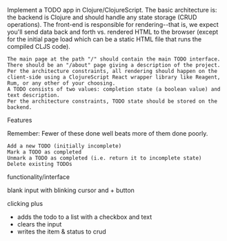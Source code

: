 Implement a TODO app in Clojure/ClojureScript. The basic architecture is: the backend is Clojure and should handle any state storage (CRUD operations). The front-end is responsible for rendering--that is, we expect you'll send data back and forth vs. rendered HTML to the browser (except for the initial page load which can be a static HTML file that runs the compiled CLJS code).

    The main page at the path "/" should contain the main TODO interface.
    There should be an "/about" page giving a description of the project.
    Per the architecture constraints, all rendering should happen on the client-side using a ClojureScript React wrapper library like Reagent, Rum, or any other of your choosing.
    A TODO consists of two values: completion state (a boolean value) and text description.
    Per the architecture constraints, TODO state should be stored on the backend.

Features

Remember: Fewer of these done well beats more of them done poorly.

    Add a new TODO (initially incomplete)
    Mark a TODO as completed
    Unmark a TODO as completed (i.e. return it to incomplete state)
    Delete existing TODOs


functionality/interface

blank input with blinking cursor and + button

clicking plus
- adds the todo to a list with a checkbox and text
- clears the input
- writes the item & status to crud
